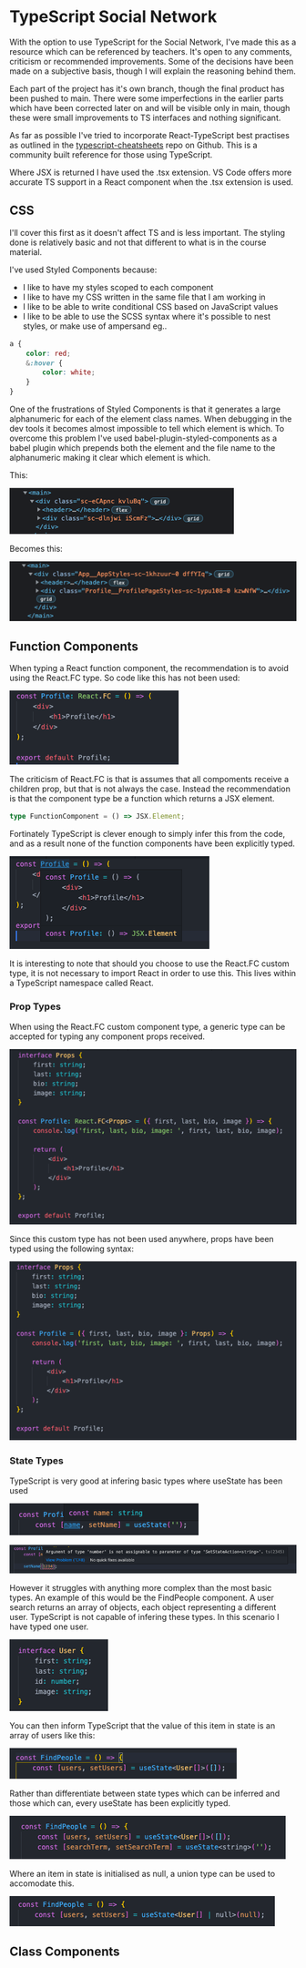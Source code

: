 # TypeScript Social Network

With the option to use TypeScript for the Social Network, I've made this as a resource which can be referenced by teachers. It's open to any comments, criticism or recommended improvements. Some of the decisions have been made on a subjective basis, though I will explain the reasoning behind them.

Each part of the project has it's own branch, though the final product has been pushed to main. There were some imperfections in the earlier parts which have been corrected later on and will be visible only in main, though these were small improvements to TS interfaces and nothing significant.

As far as possible I've tried to incorporate React-TypeScript best practises as outlined in the [typescript-cheatsheets](https://github.com/typescript-cheatsheets/react) repo on Github. This is a community built reference for those using TypeScript.

Where JSX is returned I have used the .tsx extension. VS Code offers more accurate TS support in a React component when the .tsx extension is used.

## CSS

I'll cover this first as it doesn't affect TS and is less important. The styling done is relatively basic and not that different to what is in the course material.

I've used Styled Components because:

-   I like to have my styles scoped to each component
-   I like to have my CSS written in the same file that I am working in
-   I like to be able to write conditional CSS based on JavaScript values
-   I like to be able to use the SCSS syntax where it's possible to nest styles, or make use of ampersand eg..

```css
a {
    color: red;
    &:hover {
        color: white;
    }
}
```

One of the frustrations of Styled Components is that it generates a large alphanumeric for each of the element class names. When debugging in the dev tools it becomes almost impossible to tell which element is which. To overcome this problem I've used babel-plugin-styled-components as a babel plugin which prepends both the element and the file name to the alphanumeric making it clear which element is which.

This:

![Class names without babel SC plugin](/md-images/without-babel-loader.png)

Becomes this:

![Class names with babel SC plugin](/md-images/with-babel-loader.png)

## Function Components

When typing a React function component, the recommendation is to avoid using the React.FC type. So code like this has not been used:

![React.FC](/md-images/react-fc.png)

The criticism of React.FC is that is assumes that all compoments receive a children prop, but that is not always the case. Instead the recommendation is that the component type be a function which returns a JSX element.

```ts
type FunctionComponent = () => JSX.Element;
```

Fortinately TypeScript is clever enough to simply infer this from the code, and as a result none of the function components have been explicitly typed.

![FC implicitly typed](/md-images/returned-jsx-element.png)

It is interesting to note that should you choose to use the React.FC custom type, it is not necessary to import React in order to use this. This lives within a TypeScript namespace called React.

### Prop Types

When using the React.FC custom component type, a generic type can be accepted for typing any component props received.

![Prop types with React.FC](/md-images/react-fc-prop-types.png)

Since this custom type has not been used anywhere, props have been typed using the following syntax:

![Prop types without React.FC](/md-images/react-jsx-prop-types.png)

### State Types

TypeScript is very good at infering basic types where useState has been used

![TS infering FC state type](/md-images/useState-string.png)

![useState value is a string](/md-images/useState-number.png)

However it struggles with anything more complex than the most basic types. An example of this would be the FindPeople component. A user search returns an array of objects, each object representing a different user. TypeScript is not capable of infering these types. In this scenario I have typed one user.

![User interface](/md-images/user-interface.png)

You can then inform TypeScript that the value of this item in state is an array of users like this:

![Array of users](/md-images/typing-users-array.png)

Rather than differentiate between state types which can be inferred and those which can, every useState has been explicitly typed.

![Every useState is explicitly typed](/md-images/typing-useState.png)

Where an item in state is initialised as null, a union type can be used to accomodate this.

![User array union type](/md-images/user-union-type.png)

## Class Components
